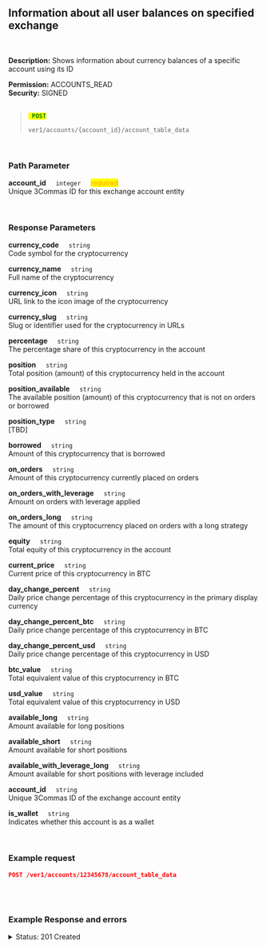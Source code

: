 ## Information about all user balances on specified exchange<br>
<br>

**Description:** Shows information about currency balances of a specific account using its ID<br>

**Permission:** ACCOUNTS_READ<br>
**Security:** SIGNED<br>
<br>

<blockquote>

<code><mark style="color:green"><strong> POST </strong></mark></code>

<code>ver1/accounts/{account_id}/account_table_data</code>

</blockquote>

<br>

### Path Parameter<br>
<p>
   <strong>account_id</strong>&nbsp;&nbsp;&nbsp;&nbsp;&nbsp;<code>integer</code>&nbsp;&nbsp;&nbsp;&nbsp;&nbsp;<mark style="color:orange">required</mark><br>
   Unique 3Commas ID for this exchange account entity
</p>
<br>

### Response Parameters<br>
<p>
   <strong>currency_code</strong>&nbsp;&nbsp;&nbsp;&nbsp;&nbsp;<code>string</code><br>
   Code symbol for the cryptocurrency
</p>
<p>
   <strong>currency_name</strong>&nbsp;&nbsp;&nbsp;&nbsp;&nbsp;<code>string</code><br>
   Full name of the cryptocurrency
</p>
<p>
   <strong>currency_icon</strong>&nbsp;&nbsp;&nbsp;&nbsp;&nbsp;<code>string</code><br>
   URL link to the icon image of the cryptocurrency
</p>
<p>
   <strong>currency_slug</strong>&nbsp;&nbsp;&nbsp;&nbsp;&nbsp;<code>string</code><br>
   Slug or identifier used for the cryptocurrency in URLs
</p>
<p>
   <strong>percentage</strong>&nbsp;&nbsp;&nbsp;&nbsp;&nbsp;<code>string</code><br>
   The percentage share of this cryptocurrency in the account
</p>
<p>
   <strong>position</strong>&nbsp;&nbsp;&nbsp;&nbsp;&nbsp;<code>string</code><br>
   Total position (amount) of this cryptocurrency held in the account 
</p>
<p>
   <strong>position_available</strong>&nbsp;&nbsp;&nbsp;&nbsp;&nbsp;<code>string</code><br>
   The available position (amount) of this cryptocurrency that is not on orders or borrowed
</p>
<p>
   <strong>position_type</strong>&nbsp;&nbsp;&nbsp;&nbsp;&nbsp;<code>string</code><br>
   [TBD]
</p>
<p>
   <strong>borrowed</strong>&nbsp;&nbsp;&nbsp;&nbsp;&nbsp;<code>string</code><br>
   Amount of this cryptocurrency that is borrowed
</p>
<p>
   <strong>on_orders</strong>&nbsp;&nbsp;&nbsp;&nbsp;&nbsp;<code>string</code><br>
   Amount of this cryptocurrency currently placed on orders
</p>
<p>
   <strong>on_orders_with_leverage</strong>&nbsp;&nbsp;&nbsp;&nbsp;&nbsp;<code>string</code><br>
   Amount on orders with leverage applied
</p>
<p>
   <strong>on_orders_long</strong>&nbsp;&nbsp;&nbsp;&nbsp;&nbsp;<code>string</code><br>
    The amount of this cryptocurrency placed on orders with a long strategy
</p>
<p>
   <strong>equity</strong>&nbsp;&nbsp;&nbsp;&nbsp;&nbsp;<code>string</code><br>
   Total equity of this cryptocurrency in the account
</p>
<p>
   <strong>current_price</strong>&nbsp;&nbsp;&nbsp;&nbsp;&nbsp;<code>string</code><br>
   Current price of this cryptocurrency in BTC
</p>
<p>
   <strong>day_change_percent</strong>&nbsp;&nbsp;&nbsp;&nbsp;&nbsp;<code>string</code><br>
   Daily price change percentage of this cryptocurrency in the primary display currency
</p>
<p>
   <strong>day_change_percent_btc</strong>&nbsp;&nbsp;&nbsp;&nbsp;&nbsp;<code>string</code><br>
   Daily price change percentage of this cryptocurrency in BTC
</p>
<p>
   <strong>day_change_percent_usd</strong>&nbsp;&nbsp;&nbsp;&nbsp;&nbsp;<code>string</code><br>
   Daily price change percentage of this cryptocurrency in USD
</p>
<p>
   <strong>btc_value</strong>&nbsp;&nbsp;&nbsp;&nbsp;&nbsp;<code>string</code><br>
   Total equivalent value of this cryptocurrency in BTC
</p>
<p>
   <strong>usd_value</strong>&nbsp;&nbsp;&nbsp;&nbsp;&nbsp;<code>string</code><br>
   Total equivalent value of this cryptocurrency in USD
</p>
<p>
   <strong>available_long</strong>&nbsp;&nbsp;&nbsp;&nbsp;&nbsp;<code>string</code><br>
   Amount available for long positions
</p>
<p>
   <strong>available_short</strong>&nbsp;&nbsp;&nbsp;&nbsp;&nbsp;<code>string</code><br>
   Amount available for short positions
</p>
<p>
   <strong>available_with_leverage_long</strong>&nbsp;&nbsp;&nbsp;&nbsp;&nbsp;<code>string</code><br>
   Amount available for short positions with leverage included
</p>
<p>
   <strong>account_id</strong>&nbsp;&nbsp;&nbsp;&nbsp;&nbsp;<code>string</code><br>
   Unique 3Commas ID of the exchange account entity
</p>
<p>
   <strong>is_wallet</strong>&nbsp;&nbsp;&nbsp;&nbsp;&nbsp;<code>string</code><br>
   Indicates whether this account is as a wallet
</p>
<br>

### Example request<br>

```json
POST /ver1/accounts/12345678/account_table_data

```
<br>
<br>

### Example Response and errors<br>

<details>
<summary>Status: 201 Created</summary><br>

```json
[
    {
        "currency_code": "ETH",
        "currency_name": "Ethereum",
        "currency_icon": "https://app.3commas.io/rails/active_storage/blobs/redirect/eyJfcmFpbHMiOnsibWVzc2FnZSI6IkJBaHBBbnNRIiwiZXhwIjpudWxsLCJwdXIiOiJibG9iX2lkIn19--f7e20d2abb9f03965b29c091e5ca77a8fc4ade51/1027.png",
        "currency_slug": "ethereum",
        "percentage": 0.7908972825805544,
        "position": 9.52e-05,
        "position_available": 9.52e-05,
        "position_type": 0.0,
        "borrowed": 0.0,
        "on_orders": 0.0,
        "on_orders_with_leverage": 0.0,
        "on_orders_long": 0.0,
        "on_orders_short": 0.0,
        "equity": 9.52e-05,
        "current_price": 0.04085,
        "current_price_usd": 2611.4959735,
        "day_change_percent": 1.036,
        "day_change_percent_btc": 1.036,
        "day_change_percent_usd": -1.418,
        "btc_value": 3.88892e-06,
        "usd_value": 0.2486144166772,
        "available_long": 0.0,
        "available_short": 0.0,
        "available_with_leverage_long": 0.0,
        "available_with_leverage_short": 0.0,
        "account_id": 32402783,
        "is_wallet": false
    },
    ...
    {
        "currency_code": "USDT",
        "currency_name": "Tether USDt",
        "currency_icon": "https://app.3commas.io/rails/active_storage/blobs/redirect/eyJfcmFpbHMiOnsibWVzc2FnZSI6IkJBaHBBazBCIiwiZXhwIjpudWxsLCJwdXIiOiJibG9iX2lkIn19--67088a0415ab287b87c48530de1f1fe11983b009/data",
        "currency_slug": "tether",
        "percentage": 0.9067457973580001,
        "position": 0.28478606,
        "position_available": 0.28478606,
        "position_type": 0.0,
        "borrowed": 0.0,
        "on_orders": 0.0,
        "on_orders_with_leverage": 0.0,
        "on_orders_long": 0.0,
        "on_orders_short": 0.0,
        "equity": 0.28478606,
        "current_price": 1.565581749825673e-05,
        "current_price_usd": 1,
        "day_change_percent": 2.617,
        "day_change_percent_btc": 2.617,
        "day_change_percent_usd": 0,
        "btc_value": 4.458558581407589e-06,
        "usd_value": 0.28478606,
        "available_long": 0.0,
        "available_short": 0.0,
        "available_with_leverage_long": 0.0,
        "available_with_leverage_short": 0.0,
        "account_id": 32402783,
        "is_wallet": false
    }
]
```
</details>
 